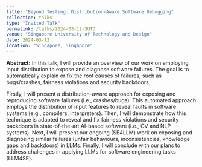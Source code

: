 ```yaml
---
title: "Beyond Testing: Distribution-Aware Software Debugging"
collection: talks
type: "Invited Talk"
permalink: /talks/2024-03-12-SUTD
venue: "Singapore University of Technology and Design"
date: 2024-03-12
location: "Singapore, Singapore"
---
```



**Abstract:** In this talk, I will provide an overview of our work on employing input distribution to expose and diagnose software failures. The goal is to automatically explain or fix the root causes of failures, such as bugs/crashes, fairness violations and security backdoors.

Firstly, I will present a distribution-aware approach for exposing and reproducing software failures (i.e., crashes/bugs). This automated approach employs the distribution of input features to reveal faults in software systems (e.g., compilers, interpreters). Then, I will demonstrate how this technique is adapted to reveal and fix fairness violations and security backdoors in state-of-the-art AI-based software (i.e., CV and NLP systems). Next, I will present our ongoing (SE4LLM) work on exposing and diagnosing similar failures (unfair behaviours, inconsistencies, knowledge gaps and backdoors) in LLMs. Finally, I will conclude with our plans to address challenges in applying LLMs for software engineering tasks (LLM4SE).
